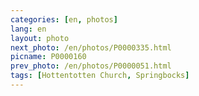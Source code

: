 ```yaml
---
categories: [en, photos]
lang: en
layout: photo
next_photo: /en/photos/P0000335.html
picname: P0000160
prev_photo: /en/photos/P0000051.html
tags: [Hottentotten Church, Springbocks]
---
```

